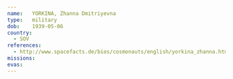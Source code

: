 ```yaml
---
name:	YORKINA, Zhanna Dmitriyevna 
type:	military
dob:	1939-05-06
country:
  - SOV
references:
  - http://www.spacefacts.de/bios/cosmonauts/english/yorkina_zhanna.htm
missions:
evas:
---
```

